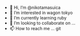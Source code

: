- 👋 Hi, I’m @nikotamasuica
- 👀 I’m interested in wagon tokyo
- 🌱 I’m currently learning ruby
- 💞️ I’m looking to collaborate on ...
- 📫 How to reach me ... git

<!---
nikotamasuica/nikotamasuica is a ✨ special ✨ repository because its `README.md` (this file) appears on your GitHub profile.
You can click the Preview link to take a look at your changes.
--->
